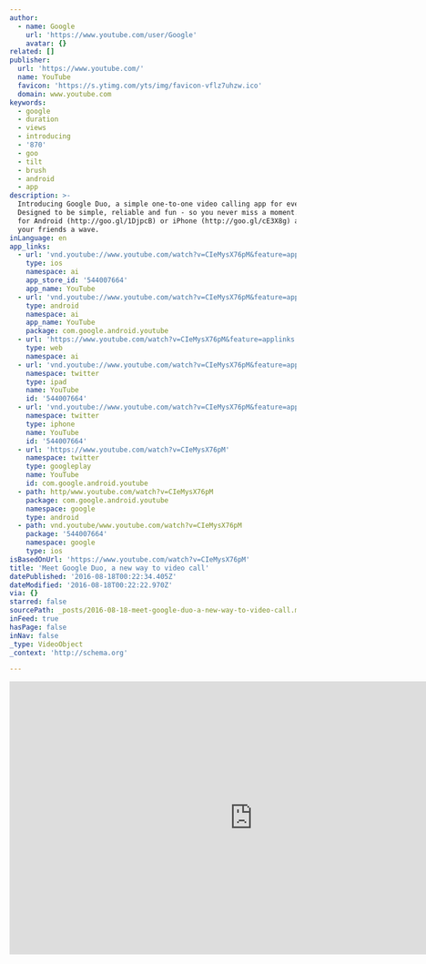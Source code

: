 ```yaml
---
author:
  - name: Google
    url: 'https://www.youtube.com/user/Google'
    avatar: {}
related: []
publisher:
  url: 'https://www.youtube.com/'
  name: YouTube
  favicon: 'https://s.ytimg.com/yts/img/favicon-vflz7uhzw.ico'
  domain: www.youtube.com
keywords:
  - google
  - duration
  - views
  - introducing
  - '870'
  - goo
  - tilt
  - brush
  - android
  - app
description: >-
  Introducing Google Duo, a simple one-to-one video calling app for everyone.
  Designed to be simple, reliable and fun - so you never miss a moment. Download
  for Android (http://goo.gl/1DjpcB) or iPhone (http://goo.gl/cE3X8g) and give
  your friends a wave.
inLanguage: en
app_links:
  - url: 'vnd.youtube://www.youtube.com/watch?v=CIeMysX76pM&feature=applinks'
    type: ios
    namespace: ai
    app_store_id: '544007664'
    app_name: YouTube
  - url: 'vnd.youtube://www.youtube.com/watch?v=CIeMysX76pM&feature=applinks'
    type: android
    namespace: ai
    app_name: YouTube
    package: com.google.android.youtube
  - url: 'https://www.youtube.com/watch?v=CIeMysX76pM&feature=applinks'
    type: web
    namespace: ai
  - url: 'vnd.youtube://www.youtube.com/watch?v=CIeMysX76pM&feature=applinks'
    namespace: twitter
    type: ipad
    name: YouTube
    id: '544007664'
  - url: 'vnd.youtube://www.youtube.com/watch?v=CIeMysX76pM&feature=applinks'
    namespace: twitter
    type: iphone
    name: YouTube
    id: '544007664'
  - url: 'https://www.youtube.com/watch?v=CIeMysX76pM'
    namespace: twitter
    type: googleplay
    name: YouTube
    id: com.google.android.youtube
  - path: http/www.youtube.com/watch?v=CIeMysX76pM
    package: com.google.android.youtube
    namespace: google
    type: android
  - path: vnd.youtube/www.youtube.com/watch?v=CIeMysX76pM
    package: '544007664'
    namespace: google
    type: ios
isBasedOnUrl: 'https://www.youtube.com/watch?v=CIeMysX76pM'
title: 'Meet Google Duo, a new way to video call'
datePublished: '2016-08-18T00:22:34.405Z'
dateModified: '2016-08-18T00:22:22.970Z'
via: {}
starred: false
sourcePath: _posts/2016-08-18-meet-google-duo-a-new-way-to-video-call.md
inFeed: true
hasPage: false
inNav: false
_type: VideoObject
_context: 'http://schema.org'

---
```

<iframe src="https://cdn.embedly.com/widgets/media.html?src=https%3A%2F%2Fwww.youtube.com%2Fembed%2FCIeMysX76pM%3Ffeature%3Doembed&amp;url=http%3A%2F%2Fwww.youtube.com%2Fwatch%3Fv%3DCIeMysX76pM&amp;image=https%3A%2F%2Fi.ytimg.com%2Fvi%2FCIeMysX76pM%2Fhqdefault.jpg&amp;key=b7d04c9b404c499eba89ee7072e1c4f7&amp;type=text%2Fhtml&amp;schema=youtube" width="854" height="480" scrolling="no" frameborder="0" allowfullscreen="" style=""></iframe>